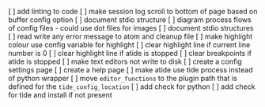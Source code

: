 [ ] add linting to code
[ ] make session log scroll to bottom of page based on buffer config option
[ ] document stdio structure
[ ] diagram process flows of config files - could use dot files for images
[ ] document stdio structures
[ ] read write any error message to atom and cleanup file
[ ] make highlight colour use config variable for highlight
[ ] clear highlight line if current line number is 0
[ ] clear highlight line if atide is stopped
[ ] clear breakpoints if atide is stopped
[ ] make text editors not write to disk
[ ] create a config settings page
[ ] create a help page
[ ] make atide use tide process instead of python wrapper
[ ] move `editor_functions` to the plugin path that is defined for the `tide_config_location`
[ ] add check for python
[ ] add check for tide and install if not present
